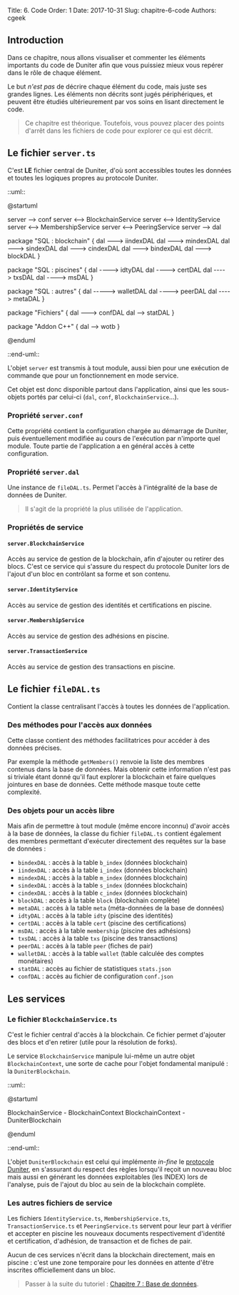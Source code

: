 Title: 6. Code
Order: 1
Date: 2017-10-31
Slug: chapitre-6-code
Authors: cgeek

## Introduction

Dans ce chapitre, nous allons visualiser et commenter les éléments importants du code de Duniter afin que vous puissiez mieux vous repérer dans le rôle de chaque élément.

Le but *n'est pas* de décrire chaque élément du code, mais juste ses grandes lignes. Les éléments non décrits sont jugés périphériques, et peuvent être étudiés ultérieurement par vos soins en lisant directement le code.

> Ce chapitre est théorique. Toutefois, vous pouvez placer des points d'arrêt dans les fichiers de code pour explorer ce qui est décrit.

## Le fichier `server.ts`

C'est **LE** fichier central de Duniter, d'où sont accessibles toutes les données et toutes les logiques propres au protocole Duniter.

::uml::

@startuml

server --> conf
server <--> BlockchainService
server <--> IdentityService
server <--> MembershipService
server <--> PeeringService
server --> dal

package "SQL : blockchain" {
    dal ---> iindexDAL
    dal ---> mindexDAL
    dal ---> sindexDAL
    dal ---> cindexDAL
    dal ---> bindexDAL
    dal ---> blockDAL
}

package "SQL : piscines" {
    dal ----> idtyDAL
    dal ----> certDAL
    dal ----> txsDAL
    dal ----> msDAL
}

package "SQL : autres" {
    dal -----> walletDAL
    dal ----> peerDAL
    dal ----> metaDAL
}

package "Fichiers" {
    dal ---> confDAL
    dal --> statDAL
}

package "Addon C++" {
    dal --> wotb
}

@enduml

::end-uml::

L'objet `server` est transmis à tout module, aussi bien pour une exécution de commande que pour un fonctionnement en mode service.

Cet objet est donc disponible partout dans l'application, ainsi que les sous-objets portés par celui-ci (`dal`, `conf`, `BlockchainService`…).

### Propriété `server.conf`

Cette propriété contient la configuration chargée au démarrage de Duniter, puis éventuellement modifiée au cours de l'exécution par n'importe quel module. Toute partie de l'application a en général accès à cette configuration.

### Propriété `server.dal`

Une instance de `fileDAL.ts`. Permet l'accès à l'intégralité de la base de données de Duniter.

> Il s'agit de la propriété la plus utilisée de l'application.

### Propriétés de service

#### `server.BlockchainService`

Accès au service de gestion de la blockchain, afin d'ajouter ou retirer des blocs. C'est ce service qui s'assure du respect du protocole Duniter lors de l'ajout d'un bloc en contrôlant sa forme et son contenu.

#### `server.IdentityService`

Accès au service de gestion des identités et certifications en piscine.

#### `server.MembershipService`

Accès au service de gestion des adhésions en piscine.

#### `server.TransactionService`

Accès au service de gestion des transactions en piscine.

## Le fichier `fileDAL.ts`

Contient la classe centralisant l'accès à toutes les données de l'application.

### Des méthodes pour l'accès aux données

Cette classe contient des méthodes facilitatrices pour accéder à des données précises.

Par exemple la méthode `getMembers()` renvoie la liste des membres contenus dans la base de données. Mais obtenir cette information n'est pas si triviale étant donné qu'il faut explorer la blockchain et faire quelques jointures en base de données. Cette méthode masque toute cette complexité.

### Des objets pour un accès libre

Mais afin de permettre à tout module (même encore inconnu) d'avoir accès à la base de données, la classe du fichier `fileDAL.ts` contient également des membres permettant d'exécuter directement des requêtes sur la base de données :

* `bindexDAL` : accès à la table `b_index` (données blockchain)
* `iindexDAL` : accès à la table `i_index` (données blockchain)
* `mindexDAL` : accès à la table `m_index` (données blockchain)
* `sindexDAL` : accès à la table `s_index` (données blockchain)
* `cindexDAL` : accès à la table `c_index` (données blockchain)
* `blockDAL` : accès à la table `block` (blockchain complète)
* `metaDAL` : accès à la table `meta` (méta-données de la base de données)
* `idtyDAL` : accès à la table `idty` (piscine des identités)
* `certDAL` : accès à la table `cert` (piscine des certifications)
* `msDAL` : accès à la table `membership` (piscine des adhésions)
* `txsDAL` : accès à la table `txs` (piscine des transactions)
* `peerDAL` : accès à la table `peer` (fiches de pair)
* `walletDAL` : accès à la table `wallet` (table calculée des comptes monétaires)
* `statDAL` : accès au fichier de statistiques `stats.json`
* `confDAL` : accès au fichier de configuration `conf.json`

## Les services

### Le fichier `BlockchainService.ts`

C'est le fichier central d'accès à la blockchain. Ce fichier permet d'ajouter des blocs et d'en retirer (utile pour la résolution de forks).

Le service `BlockchainService` manipule lui-même un autre objet `BlockchainContext`, une sorte de cache pour l'objet fondamental manipulé : la `DuniterBlockchain`.

::uml::

@startuml

BlockchainService - BlockchainContext
BlockchainContext - DuniterBlockchain

@enduml

::end-uml::

L'objet `DuniterBlockchain` est celui qui implémente *in-fine* le [protocole Duniter](https://github.com/duniter/duniter/blob/master/doc/Protocol.md), en s'assurant du respect des règles lorsqu'il reçoit un nouveau bloc mais aussi en générant les données exploitables (les INDEX) lors de l'analyse, puis de l'ajout du bloc au sein de la blockchain complète.

### Les autres fichiers de service

Les fichiers `IdentityService.ts`, `MembershipService.ts`, `TransactionService.ts` et `PeeringService.ts` servent pour leur part à vérifier et accepter en piscine les nouveaux documents respectivement d'identité et certification, d'adhésion, de transaction et de fiches de pair.

Aucun de ces services n'écrit dans la blockchain directement, mais en piscine : c'est une zone temporaire pour les données en attente d'être inscrites officiellement dans un bloc.

> Passer à la suite du tutoriel : [Chapitre 7 : Base de données](../chapitre-7-bdd).
